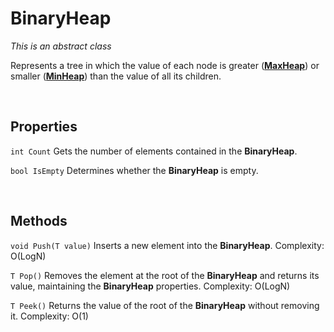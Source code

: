 # BinaryHeap

*This is an abstract class*

Represents a tree in which the value of each node is greater ([**MaxHeap<T>**](MaxHeap.md)) or smaller ([**MinHeap<T>**](MinHeap.md)) than the value of all its children.

<br>

## Properties

`int Count` Gets the number of elements contained in the **BinaryHeap<T>**.

`bool IsEmpty` Determines whether the **BinaryHeap<T>** is empty.

<br>

## Methods

`void Push(T value)` Inserts a new element into the **BinaryHeap<T>**. Complexity: O(LogN)

`T Pop()` Removes the element at the root of the **BinaryHeap<T>** and returns its value, maintaining the **BinaryHeap<T>** properties. Complexity: O(LogN)

`T Peek()` Returns the value of the root of the **BinaryHeap<T>** without removing it. Complexity: O(1)
